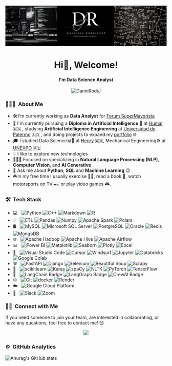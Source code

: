 ![image](https://github.com/DanniRodrJ/DanniRodrJ/blob/main/Danniela_Rodriguez.png)

<h1 align="center"> Hi👋, Welcome! </h1> 
<h4 align="center"> I'm Data Science Analyst </h4> 
<p align="center"> <img src="https://komarev.com/ghpvc/?username=DanniRodrJ&label=Profile%20views&color=05122A&style=flat" alt="DanniRodrJ" /> </p>

<h3> 👩🏻‍💻 &nbsp;About Me </h3>

- 🛠️ I'm currently working as **Data Analyst** for [Forum SuperMayorista](https://www.linkedin.com/company/forum-supermayorista/) 
- 🌱 I'm currently pursuing a **Diploma in Artificial Intelligence** 🤖 at [Humai](https://www.linkedin.com/school/instituto-humai/posts/?feedView=all) 🇦🇷 , studying **Artificial Intelligence Engineering** at [Universidad de Palermo](https://www.linkedin.com/school/universidad-de-palermo/posts/?feedView=all) 🇦🇷 , and doing projects to expand my [portfolio](https://www.datascienceportfol.io/dannirodrj) 🌐
- 🎓 I studied Data Science📊🤖 at [Henry](https://www.soyhenry.com/) 🇦🇷, Mechanical Engineering⚙️ at [UNEXPO](https://virtualunexpo.com/) 🇻🇪
- 💡 I like to explore new technologies 
- 👩🏻‍💻 Focused on specializing in **Natural Language Processing (NLP)**, **Computer Vision**, and **AI Generative**
- 💬 Ask me about **Python**, **SQL** and **Machine Learning** 😉
- ☘️ In my free time I usually exercise 🏋️‍♀️, read a book 📖, watch motorsports on TV 🏎️ or play video games 🎮. 

### 🛠 &nbsp;Tech Stack 

- 💻 &nbsp;
  ![Python](https://img.shields.io/badge/-Python-05122A?style=flat&logo=python)
  ![C++](https://img.shields.io/badge/C++-05122A.svg?logo=c%2B%2B&logoColor=white)
  ![Markdown](https://img.shields.io/badge/Markdown-05122A.svg?logo=markdown&logoColor=white)
  ![R](https://img.shields.io/badge/-R-05122A?style=flat&logo=r)
- 💡 &nbsp;
  ![ETL](https://custom-icon-badges.demolab.com/badge/ETL-05122A?logo=etl-logo&logoColor=fff)
  ![Pandas](https://img.shields.io/badge/-Pandas-05122A?style=flat&logo=pandas)
  ![Numpy](https://img.shields.io/badge/-Numpy-05122A?style=flat&logo=numpy)
  ![Apache Spark](https://img.shields.io/badge/-Apache%20Spark-05122A?style=flat&logo=apachespark)
  ![Polars](https://img.shields.io/badge/-Polars-05122A?style=flat&logo=polars&logoColor=white)
- 🛢 &nbsp;
  ![MySQL](https://img.shields.io/badge/-MySQL-05122A?style=flat&logo=mysql)
  ![Microsoft SQL Server](https://custom-icon-badges.demolab.com/badge/Microsoft%20SQL%20Server-05122A?logo=mssqlserver-white&logoColor=white)
  ![PostgreSQL](https://img.shields.io/badge/-PostgreSQL-05122A?style=flat&logo=postgresql)
  ![Oracle](https://custom-icon-badges.demolab.com/badge/Oracle-05122A?logo=oracle&logoColor=fff)
  ![Redis](https://img.shields.io/badge/Redis-05122A.svg?logo=redis&logoColor=white)
  ![MongoDB](https://img.shields.io/badge/-MongoDB-05122A?style=flat&logo=mongodb)
- 🌐 &nbsp;
  ![Apache Hadoop](https://img.shields.io/badge/-Apache%20Hadoop-05122A?style=flat&logo=apachehadoop)
  ![Apache Hive](https://img.shields.io/badge/-Apache%20Hive-05122A?style=flat&logo=hive)
  ![Apache Airflow](https://img.shields.io/badge/-Apache%20Airflow-05122A?style=flat&logo=apache%20airflow&logoColor=white)
- 📊 &nbsp;
  ![Power BI](https://custom-icon-badges.demolab.com/badge/Power%20BI-05122A?logo=power-bi&logoColor=fff)
  ![Matplotlib](https://custom-icon-badges.demolab.com/badge/Matplotlib-05122A?logo=matplotlib&logoColor=fff)
  ![Seaborn](https://img.shields.io/badge/-Seaborn-05122A?style=flat&logo=seaborn&logoColor=white)
  ![Plotly](https://img.shields.io/badge/Plotly-05122A?style=flat&logo=plotly&logoColor=white)
  ![Excel](https://img.shields.io/badge/-Microsoft%20Excel-05122A?style=flat&logo=microsoft%20excel)
- 🔧 &nbsp;
  ![Visual Studio Code](https://custom-icon-badges.demolab.com/badge/Visual%20Studio%20Code-05122A.svg?logo=vsc&logoColor=white)
  ![Cursor](https://custom-icon-badges.demolab.com/badge/Cursor-05122A?logo=cursor-ai-white)
  ![Windsurf](https://img.shields.io/badge/Windsurf-05122A?logo=windsurf&logoColor=fff)
  ![Jupyter](https://img.shields.io/badge/-Jupyter-05122A?style=flat&logo=jupyter)
  ![Databricks](https://img.shields.io/badge/-Databricks-05122A?style=flat&logo=databricks)
  ![Google Colab](https://img.shields.io/badge/-Google%20Colab-05122A?style=flat&logo=googlecolab)
- ⚒️ &nbsp;
  ![FastAPI](https://img.shields.io/badge/-FastAPI-05122A?style=flat&logo=fastapi)
  ![Django](https://img.shields.io/badge/Django-05122A.svg?logo=django&logoColor=white)
  ![Selenium](https://img.shields.io/badge/-Selenium-05122A?style=flat&logo=selenium&logoColor=white)
  ![Beautiful Soup](https://img.shields.io/badge/-Beautiful%20Soup-05122A?style=flat&logo=beautiful%20soup&logoColor=white)
  ![Scrapy](https://img.shields.io/badge/-Scrapy-05122A?style=flat&logo=scrapy&logoColor=white)
- 🤖 &nbsp;
  ![scikitlearn](https://img.shields.io/badge/-Scikit%20learn-05122A?style=flat&logo=scikitlearn)
  ![Keras](https://img.shields.io/badge/-Keras-05122A?style=flat&logo=keras)
  ![spaCy](https://img.shields.io/badge/-spaCy-05122A?style=flat&logo=spacy)
  ![NLTK](https://img.shields.io/badge/-NLTK-05122A?style=flat&logo=nltk)
  ![PyTorch](https://img.shields.io/badge/PyTorch-05122A?style=flat&logo=PyTorch&logoColor=white)
  ![TensorFlow](https://img.shields.io/badge/TensorFlow-05122A?style=flat&logo=TensorFlow&logoColor=white)
- 🧠 &nbsp;
  ![LangChain Badge](https://img.shields.io/badge/LangChain-05122A?logo=langchain&logoColor=fff)
  ![LangGraph Badge](https://img.shields.io/badge/LangGraph-05122A?logo=langgraph&logoColor=fff)
  ![CrewAI Badge](https://img.shields.io/badge/CrewAI-05122A?logo=crewai&logoColor=fff)
- ⚙️ &nbsp;
  ![Git](https://img.shields.io/badge/-Git-05122A?style=flat&logo=git)
  ![docker](https://img.shields.io/badge/-Docker-05122A?style=flat&logo=docker)
  ![Render](https://img.shields.io/badge/-Render-05122A?style=flat&logo=render)
- ​☁️ &nbsp;
  ![Google Cloud Platform](https://img.shields.io/badge/-Google%20Cloud%20Platform-05122A?style=flat&logo=google%20cloud&logoColor=white)
- 🤝 &nbsp;
  ![Slack](https://img.shields.io/badge/Slack-05122A?logo=slack&logoColor=fff)
  ![Zoom](https://img.shields.io/badge/Zoom-05122A?logo=zoom&logoColor=white)
  

### 🤝🏻 &nbsp;Connect with Me
If you need someone to join your team, are interested in collaborating, or have any questions, feel free to contact me! 😊

<p align="center">
  <a href="https://linkedin.com/in/danniela-rodriguez-jove-/"><img src="https://custom-icon-badges.demolab.com/badge/LinkedIn-0A66C2?logo=linkedin-white&logoColor=fff"/></a>
</p>

### ⚙️ &nbsp;GitHub Analytics
![Anurag's GitHub stats](https://github-readme-stats.vercel.app/api?username=DanniRodrJ&show_icons=true&theme=dracula)

